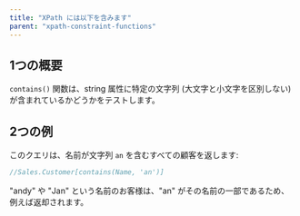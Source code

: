 ```yaml
---
title: "XPath には以下を含みます"
parent: "xpath-constraint-functions"
---
```


## 1つの概要

`contains()` 関数は、string 属性に特定の文字列 (大文字と小文字を区別しない) が含まれているかどうかをテストします。

## 2つの例

このクエリは、名前が文字列 `an` を含むすべての顧客を返します:

```java
//Sales.Customer[contains(Name, 'an')]
```

"andy" や "Jan" という名前のお客様は、"an" がその名前の一部であるため、例えば返却されます。